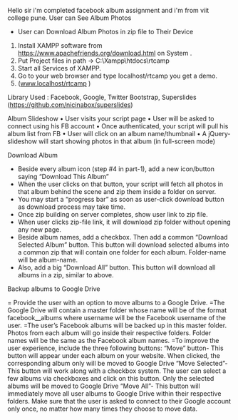 Hello sir i'm completed facebook album assignment and i'm from viit college pune.
 User can See Album Photos 
* User can Download Album Photos in zip file to Their Device
1. Install XAMPP software from https://www.apachefriends.org/download.html on System .
2. Put Project files in path -> C:\Xampp\htdocs\rtcamp
3. Start all Services of XAMPP.
4. Go to your web browser and type localhost/rtcamp you get a demo.
5. (www.localhost/rtcamp )

Library Used : Facebook, Google, Twitter Bootstrap, Superslides (https://github.com/nicinabox/superslides)

Album Slideshow
•	User visits your script page
•	User will be asked to connect using his FB account
•	Once authenticated, your script will pull his album list from FB
•	User will click on an album name/thumbnail
•	A jQuery-slideshow will start showing photos in that album (in full-screen mode)

 Download Album

-	Beside every album icon (step #4 in part-1), add a new icon/button saying “Download This Album”
-	When the user clicks on that button, your script will fetch all photos in that album behind the scene and zip them inside a folder on server.
-	You may start a “progress bar” as soon as user-click download button as download process may take time.
-	Once zip building on server completes, show user link to zip file.
-	When user clicks zip-file link, it will download zip folder without opening any new page.
-	Beside album names, add a checkbox. Then add a common “Download Selected Album” button. This button will download selected albums into a common zip that will contain one folder for each album. Folder-name will be album-name.
-	Also, add a big “Download All” button. This button will download all albums in a zip, similar to above.



 Backup albums to Google Drive

 =	Provide the user with an option to move albums to a Google Drive.
 	=The Google Drive will contain a master folder whose name will be of the format facebook__albums where username will be the Facebook username of the user.
 	=The user’s Facebook albums will be backed up in this master folder. Photos from each album will go inside their respective folders. Folder names will be the same as the Facebook album names.
 	=To improve the user experience, include the three following buttons:
 	“Move” button- This button will appear under each album on your website. When clicked, the corresponding album only will be moved to Google Drive
 	“Move Selected”- This button will work along with a checkbox system. The user can select a few albums via checkboxes and click on this button. Only the selected albums will be moved to Google Drive
 	“Move All”- This button will immediately move all user albums to Google Drive within their respective folders.
 	Make sure that the user is asked to connect to their Google account only once, no matter how many times they choose to move data.
